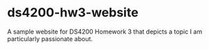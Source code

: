 # ds4200-hw3-website
A sample website for DS4200 Homework 3 that depicts a topic I am particularly passionate about.
